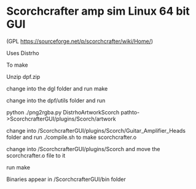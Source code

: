 # Scorchcrafter amp sim Linux 64 bit GUI 

(GPL https://sourceforge.net/p/scorchcrafter/wiki/Home/) 

Uses Distrho

To make

Unzip dpf.zip

change into the dgl folder and run make

change into the dpf/utils folder and run

python ./png2rgba.py DistrhoArtworkScorch pathto->ScorchcrafterGUI/plugins/Scorch/artwork

change into /ScorchcrafterGUI/plugins/Scorch/Guitar_Amplifier_Heads folder and run ./compile.sh to make scorchcrafter.o

change into /ScorchcrafterGUI/plugins/Scorch and move the scorchcrafter.o file to it

run make

Binaries appear in  /ScorchcrafterGUI/bin folder


